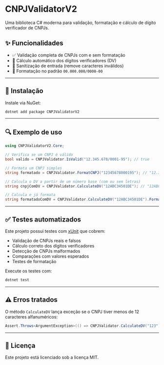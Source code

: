 # CNPJValidatorV2

Uma biblioteca C# moderna para validação, formatação e cálculo de dígito verificador de CNPJs.

## ✨ Funcionalidades

- ✅ Validação completa de CNPJs com e sem formatação
- 🧮 Cálculo automático dos dígitos verificadores (DV)
- 🧼 Sanitização de entrada (remove caracteres inválidos)
- 🧾 Formatação no padrão `00.000.000/0000-00`

---

## 🚀 Instalação

Instale via NuGet:

```bash
dotnet add package CNPJValidatorV2
```

---

## 🔍 Exemplo de uso

```csharp
using CNPJValidatorV2.Core;

// Verifica se um CNPJ é válido
bool valido = CNPJValidator.IsValid("12.345.678/0001-95"); // true

// Formata um CNPJ simples
string formatado = CNPJValidator.FormatCNPJ("12345678000195"); // "12.345.678/0001-95"

// Calcula o DV a partir de um número base (com ou sem letras)
string cnpjComDV = CNPJValidator.CalculateDV("12ABC34501DE"); // "12ABC34501DE35"

// Calcula e já formata
string formatadoComDV = CNPJValidator.CalculateDV("12ABC34501DE").FormatCNPJ(); // "12.ABC.345/01DE-35"
```

---

## ✅ Testes automatizados

Este projeto possui testes com [xUnit](https://xunit.net/) que cobrem:

- Validação de CNPJs reais e falsos
- Cálculo correto dos dígitos verificadores
- Detecção de CNPJs malformados
- Comparações com valores esperados
- Testes de formatação

Execute os testes com:

```bash
dotnet test
```

---

## ⚠️ Erros tratados

O método `CalculateDV` lança exceção se o CNPJ tiver menos de 12 caracteres alfanuméricos:

```csharp
Assert.Throws<ArgumentException>(() => CNPJValidator.CalculateDV("123"));
```

---

## 📄 Licença

Este projeto está licenciado sob a licença MIT.